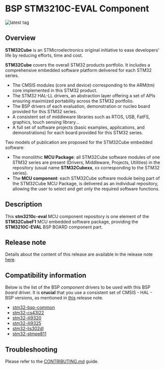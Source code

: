 # BSP STM3210C-EVAL Component

![latest tag](https://img.shields.io/github/v/tag/STMicroelectronics/stm3210c-eval.svg?color=brightgreen)

## Overview

**STM32Cube** is an STMicroelectronics original initiative to ease developers' life by reducing efforts, time and cost.

**STM32Cube** covers the overall STM32 products portfolio. It includes a comprehensive embedded software platform delivered for each STM32 series.
   * The CMSIS modules (core and device) corresponding to the ARM(tm) core implemented in this STM32 product.
   * The STM32 HAL-LL drivers, an abstraction layer offering a set of APIs ensuring maximized portability across the STM32 portfolio.
   * The BSP drivers of each evaluation, demonstration or nucleo board provided for this STM32 series.
   * A consistent set of middleware libraries such as RTOS, USB, FatFS, graphics, touch sensing library...
   * A full set of software projects (basic examples, applications, and demonstrations) for each board provided for this STM32 series.

Two models of publication are proposed for the STM32Cube embedded software:
   * The monolithic **MCU Package**: all STM32Cube software modules of one STM32 series are present (Drivers, Middleware, Projects, Utilities) in the repository (usual name **STM32Cubexx**, xx corresponding to the STM32 series).
   * The **MCU component**: each STM32Cube software module being part of the STM32Cube MCU Package, is delivered as an individual repository, allowing the user to select and get only the required software functions.

## Description

This **stm3210c-eval** MCU component repository is one element of the **STM32CubeF1** MCU embedded software package, providing the **STM3210C-EVAL** BSP BOARD component part.

## Release note

Details about the content of this release are available in the release note [here](https://htmlpreview.github.io/?https://github.com/STMicroelectronics/stm3210c-eval/blob/main/Release_Notes.html).

## Compatibility information

Below is the list of the BSP *component* drivers to be used with this BSP *board* driver. It is **crucial** that you use a consistent set of CMSIS - HAL - BSP versions, as mentioned in [this](https://htmlpreview.github.io/?https://github.com/STMicroelectronics/STM32CubeF1/blob/master/Release_Notes.html) release note.

* [stm32-bsp-common](https://github.com/STMicroelectronics/stm32-bsp-common)
* [stm32-cs43l22](https://github.com/STMicroelectronics/stm32-cs43l22)
* [stm32-ili9320](https://github.com/STMicroelectronics/stm32-ili9320)
* [stm32-ili9325](https://github.com/STMicroelectronics/stm32-ili9325)
* [stm32-lis302dl](https://github.com/STMicroelectronics/stm32-lis302dl)
* [stm32-stmpe811](https://github.com/STMicroelectronics/stm32-stmpe811)

## Troubleshooting

Please refer to the [CONTRIBUTING.md](CONTRIBUTING.md) guide.
